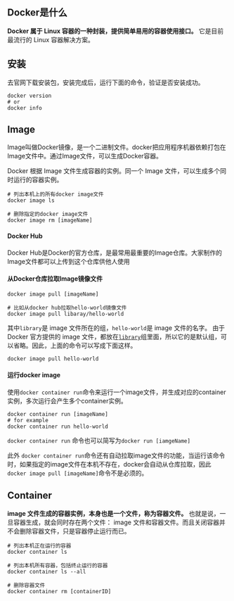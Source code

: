 
## Docker是什么
**Docker 属于 Linux 容器的一种封装，提供简单易用的容器使用接口。** 它是目前最流行的 Linux 容器解决方案。

## 安装
去官网下载安装包，安装完成后，运行下面的命令，验证是否安装成功。
```shell
docker version
# or 
docker info
```

## Image
Image叫做Docker镜像，是一个二进制文件。docker把应用程序机器依赖打包在Image文件中。通过Image文件，可以生成Docker容器。

Docker 根据 Image 文件生成容器的实例。同一个 Image 文件，可以生成多个同时运行的容器实例。


```shell
# 列出本机上的所有docker image文件
docker image ls

# 删除指定的docker image文件
docker image rm [imageName]
```


#### Docker Hub
Docker Hub是Docker的官方仓库，是最常用最重要的Image仓库。大家制作的Image文件都可以上传到这个仓库供他人使用

#### 从Docker仓库拉取Image镜像文件

```shell
docker image pull [imageName]

# 比如从docker hub拉取hello-world镜像文件
docker image pull libaray/hello-world
```

其中`library`是 image 文件所在的组，`hello-world`是 image 文件的名字。
由于 Docker 官方提供的 image 文件，都放在[`library`](https://hub.docker.com/r/library/)组里面，所以它的是默认组，可以省略。因此，上面的命令可以写成下面这样。
```shell
docker image pull hello-world
```

#### 运行docker image
使用`docker container run`命令来运行一个image文件，并生成对应的container实例，多次运行会产生多个container实例。
```shell
docker container run [imageName]
# for example
docker container run hello-world
```
`docker container run` 命令也可以简写为`docker run [iamgeName]`

此外 `docker container run`命令还有自动拉取image文件的功能，当运行该命令时，如果指定的image文件在本机不存在，docker会自动从仓库拉取，因此`docker image pull [imageName]`命令不是必须的。

## Container
**image 文件生成的容器实例，本身也是一个文件，称为容器文件。** 也就是说，一旦容器生成，就会同时存在两个文件： image 文件和容器文件。而且关闭容器并不会删除容器文件，只是容器停止运行而已。

```shell
# 列出本机正在运行的容器
docker container ls

# 列出本机所有容器，包括终止运行的容器
docker container ls --all

# 删除容器文件
docker container rm [containerID]
```

